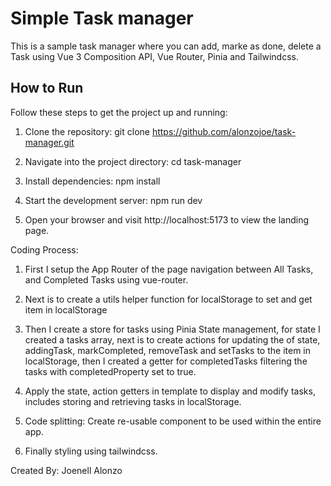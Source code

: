 # Simple Task manager

This is a sample task manager where you can add, marke as done, delete a Task using Vue 3 Composition API, Vue Router, Pinia and Tailwindcss.

## How to Run

Follow these steps to get the project up and running:

1. Clone the repository:
   git clone https://github.com/alonzojoe/task-manager.git

2. Navigate into the project directory:
   cd task-manager

3. Install dependencies:
   npm install

4. Start the development server:
   npm run dev

5. Open your browser and visit http://localhost:5173 to view the landing page.

Coding Process:

1. First I setup the App Router of the page navigation between All Tasks, and Completed Tasks using vue-router.

2. Next is to create a utils helper function for localStorage to set and get item in localStorage

3. Then I create a store for tasks using Pinia State management, for state I created a tasks array,
next is to create actions for updating the of state, addingTask, markCompleted, removeTask and setTasks to the item in localStorage, then I created a getter for completedTasks filtering the tasks with completedProperty set to true.

4. Apply the state, action getters in template to display and modify tasks, includes storing and retrieving tasks in localStorage.

5. Code splitting: Create re-usable component to be used within the entire app.

6. Finally styling using tailwindcss.

Created By: Joenell Alonzo
